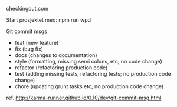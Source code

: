 checkingout.com

Start prosjektet med: npm run wpd


Git commit msgs

* feat (new feature)
* fix (bug fix)
* docs (changes to documentation)
* style (formatting, missing semi colons, etc; no code change)
* refactor (refactoring production code)
* test (adding missing tests, refactoring tests; no production code change)
* chore (updating grunt tasks etc; no production code change)

ref. http://karma-runner.github.io/0.10/dev/git-commit-msg.html
